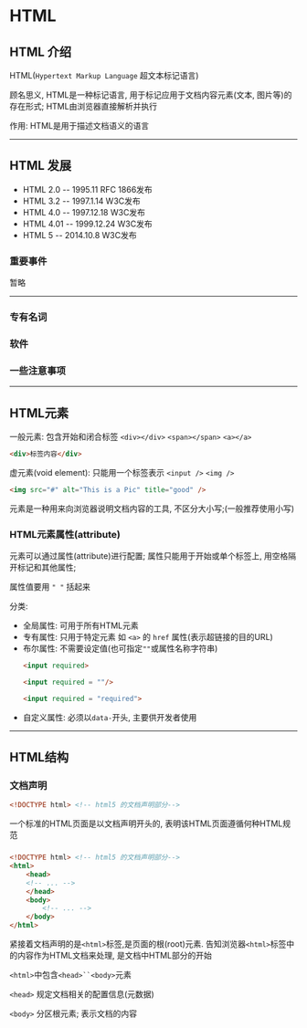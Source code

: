 # HTML

## HTML 介绍


HTML(`Hypertext Markup Language` 超文本标记语言)

顾名思义, HTML是一种标记语言, 用于标记应用于文档内容元素(文本, 图片等)的存在形式; HTML由浏览器直接解析并执行

作用: HTML是用于描述文档语义的语言

***

## HTML 发展

* HTML 2.0 -- 1995.11 RFC 1866发布
* HTML 3.2 -- 1997.1.14 W3C发布
* HTML 4.0 -- 1997.12.18 W3C发布
* HTML 4.01 -- 1999.12.24 W3C发布
* HTML 5 -- 2014.10.8 W3C发布

### 重要事件

暂略

***

### 专有名词

### 软件

### 一些注意事项

***

## HTML元素

一般元素: 包含开始和闭合标签 `<div></div>` `<span></span>` `<a></a>`

```html
<div>标签内容</div>
```

虚元素(void element): 只能用一个标签表示 `<input />` `<img />`
```html
<img src="#" alt="This is a Pic" title="good" />
```
元素是一种用来向浏览器说明文档内容的工具, 不区分大小写;(一般推荐使用小写)

### HTML元素属性(attribute)

元素可以通过属性(attribute)进行配置; 属性只能用于开始或单个标签上, 用空格隔开标记和其他属性;

属性值要用 `" "` 括起来

分类:
* 全局属性: 可用于所有HTML元素
* 专有属性: 只用于特定元素 如 `<a>` 的 `href` 属性(表示超链接的目的URL)
* 布尔属性: 不需要设定值(也可指定`""`或属性名称字符串)
    ```html
    <input required>

    <input required = ""/>

    <input required = "required">
    ```
* 自定义属性: 必须以`data-`开头, 主要供开发者使用

***

## HTML结构

### 文档声明

```html
<!DOCTYPE html> <!-- html5 的文档声明部分-->
```

一个标准的HTML页面是以文档声明开头的, 表明该HTML页面遵循何种HTML规范

### <html>

```html
<!DOCTYPE html> <!-- html5 的文档声明部分-->
<html>
    <head>
    <!-- ... -->
    </head>
    <body>
        <!-- ... -->
    </body>
</html>
```
紧接着文档声明的是`<html>`标签,是页面的根(root)元素. 告知浏览器`<html>`标签中的内容作为HTML文档来处理, 是文档中HTML部分的开始


`<html>`中包含`<head>``<body>`元素

`<head>` 规定文档相关的配置信息(元数据)

`<body>` 分区根元素; 表示文档的内容